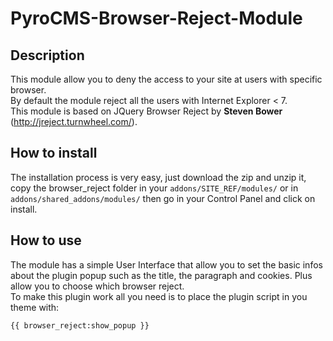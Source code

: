 PyroCMS-Browser-Reject-Module
=============================

## Description ##
This module allow you to deny the access to your site at users with specific browser.  
By default the module reject all the users with Internet Explorer < 7.  
This module is based on JQuery Browser Reject by **Steven Bower** (http://jreject.turnwheel.com/).  

## How to install ##
The installation process is very easy, just download the zip and unzip it, copy the browser_reject folder in your `addons/SITE_REF/modules/` or in `addons/shared_addons/modules/` then go in your Control Panel and click on install.

## How to use ##
The module has a simple User Interface that allow you to set the basic infos about the plugin popup such as the title, the paragraph and cookies. Plus allow you to choose which browser reject.  
To make this plugin work all you need is to place the plugin script in you theme with:  

`{{ browser_reject:show_popup }}`
